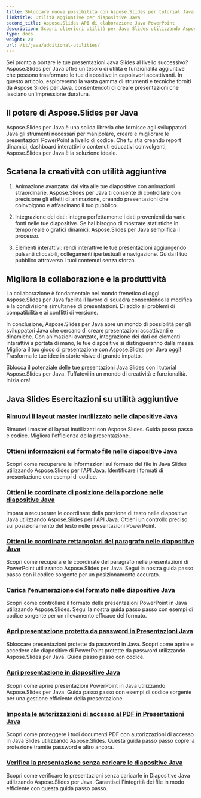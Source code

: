 ```yaml
---
title: Sbloccare nuove possibilità con Aspose.Slides per tutorial Java
linktitle: Utilità aggiuntive per diapositive Java
second_title: Aspose.Slides API di elaborazione Java PowerPoint
description: Scopri ulteriori utilità per Java Slides utilizzando Aspose.Slides per tutorial Java. Migliora le tue presentazioni con potenti funzionalità. Esplora ora!
type: docs
weight: 20
url: /it/java/additional-utilities/
---
```

Sei pronto a portare le tue presentazioni Java Slides al livello successivo? Aspose.Slides per Java offre un tesoro di utilità e funzionalità aggiuntive che possono trasformare le tue diapositive in capolavori accattivanti. In questo articolo, esploreremo la vasta gamma di strumenti e tecniche forniti da Aspose.Slides per Java, consentendoti di creare presentazioni che lasciano un'impressione duratura.

## Il potere di Aspose.Slides per Java

Aspose.Slides per Java è una solida libreria che fornisce agli sviluppatori Java gli strumenti necessari per manipolare, creare e migliorare le presentazioni PowerPoint a livello di codice. Che tu stia creando report dinamici, dashboard interattivi o contenuti educativi coinvolgenti, Aspose.Slides per Java è la soluzione ideale.

## Scatena la creatività con utilità aggiuntive

1. Animazione avanzata: dai vita alle tue diapositive con animazioni straordinarie. Aspose.Slides per Java ti consente di controllare con precisione gli effetti di animazione, creando presentazioni che coinvolgono e affascinano il tuo pubblico.

2. Integrazione dei dati: integra perfettamente i dati provenienti da varie fonti nelle tue diapositive. Se hai bisogno di mostrare statistiche in tempo reale o grafici dinamici, Aspose.Slides per Java semplifica il processo.

3. Elementi interattivi: rendi interattive le tue presentazioni aggiungendo pulsanti cliccabili, collegamenti ipertestuali e navigazione. Guida il tuo pubblico attraverso i tuoi contenuti senza sforzo.

## Migliora la collaborazione e la produttività

La collaborazione è fondamentale nel mondo frenetico di oggi. Aspose.Slides per Java facilita il lavoro di squadra consentendo la modifica e la condivisione simultanee di presentazioni. Dì addio ai problemi di compatibilità e ai conflitti di versione.

In conclusione, Aspose.Slides per Java apre un mondo di possibilità per gli sviluppatori Java che cercano di creare presentazioni accattivanti e dinamiche. Con animazioni avanzate, integrazione dei dati ed elementi interattivi a portata di mano, le tue diapositive si distingueranno dalla massa. Migliora il tuo gioco di presentazione con Aspose.Slides per Java oggi! Trasforma le tue idee in storie visive di grande impatto.

Sblocca il potenziale delle tue presentazioni Java Slides con i tutorial Aspose.Slides per Java. Tuffatevi in un mondo di creatività e funzionalità. Inizia ora!

## Java Slides Esercitazioni su utilità aggiuntive
### [Rimuovi il layout master inutilizzato nelle diapositive Java](./remove-unused-layout-master-in-java-slides/)
Rimuovi i master di layout inutilizzati con Aspose.Slides. Guida passo passo e codice. Migliora l'efficienza della presentazione.
### [Ottieni informazioni sul formato file nelle diapositive Java](./get-file-format-information-in-java-slides/)
Scopri come recuperare le informazioni sul formato del file in Java Slides utilizzando Aspose.Slides per l'API Java. Identificare i formati di presentazione con esempi di codice.
### [Ottieni le coordinate di posizione della porzione nelle diapositive Java](./get-position-coordinates-of-portion-in-java-slides/)
Impara a recuperare le coordinate della porzione di testo nelle diapositive Java utilizzando Aspose.Slides per l'API Java. Ottieni un controllo preciso sul posizionamento del testo nelle presentazioni PowerPoint.
### [Ottieni le coordinate rettangolari del paragrafo nelle diapositive Java](./get-rectangular-coordinates-of-paragraph-in-java-slides/)
Scopri come recuperare le coordinate del paragrafo nelle presentazioni di PowerPoint utilizzando Aspose.Slides per Java. Segui la nostra guida passo passo con il codice sorgente per un posizionamento accurato.
### [Carica l'enumerazione del formato nelle diapositive Java](./load-format-enumeration-in-java-slides/)
Scopri come controllare il formato delle presentazioni PowerPoint in Java utilizzando Aspose.Slides. Segui la nostra guida passo passo con esempi di codice sorgente per un rilevamento efficace del formato.
### [Apri presentazione protetta da password in Presentazioni Java](./open-password-protected-presentation-in-java-slides/)
Sbloccare presentazioni protette da password in Java. Scopri come aprire e accedere alle diapositive di PowerPoint protette da password utilizzando Aspose.Slides per Java. Guida passo passo con codice.
### [Apri presentazione in diapositive Java](./open-presentation-in-java-slides/)
Scopri come aprire presentazioni PowerPoint in Java utilizzando Aspose.Slides per Java. Guida passo passo con esempi di codice sorgente per una gestione efficiente della presentazione.
### [Imposta le autorizzazioni di accesso al PDF in Presentazioni Java](./set-access-permissions-to-pdf-in-java-slides/)
Scopri come proteggere i tuoi documenti PDF con autorizzazioni di accesso in Java Slides utilizzando Aspose.Slides. Questa guida passo passo copre la protezione tramite password e altro ancora.
### [Verifica la presentazione senza caricare le diapositive Java](./verify-presentation-without-loading-in-java-slides/)
Scopri come verificare le presentazioni senza caricarle in Diapositive Java utilizzando Aspose.Slides per Java. Garantisci l'integrità dei file in modo efficiente con questa guida passo passo.